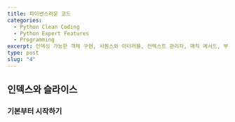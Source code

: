 ```yaml
---
title: 파이썬스러운 코드
categories:
  - Python Clean Coding
  - Python Expert Features
  - Programming
excerpt: 인덱싱 가능한 객체 구현, 시퀀스와 이터러블, 컨텍스트 관리자, 매직 메서드, 부작용을 일으키는 코드 연구
type: post
slug: "4"
---
```


## 인덱스와 슬라이스
### 기본부터 시작하기
